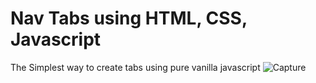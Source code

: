 # Nav Tabs using HTML, CSS, Javascript
The Simplest way to create tabs using pure vanilla javascript
![Capture](https://user-images.githubusercontent.com/10041514/109296189-eeddd200-7855-11eb-83e6-6ab1e2acc9e1.JPG)
